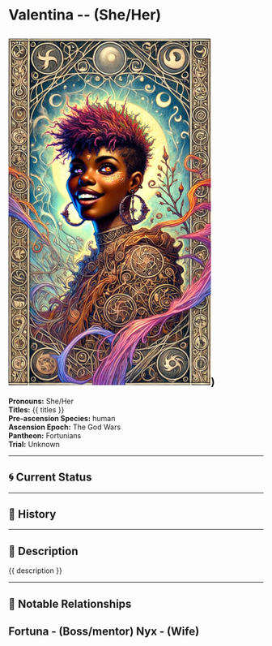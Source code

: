 # Valentina  --  (She/Her)

<!-- Optional  -->
<img src="Valentina.jpg" alt="Valentina" style="width:400px;"/>)
---

**Pronouns:** She/Her  
**Titles:** {{ titles }}  
**Pre-ascension Species:** human  
**Ascension Epoch:** The God Wars  
**Pantheon:** Fortunians  
**Trial:** Unknown

---

## 🌀 Current Status


---

## 📜 History


---

## 🧠 Description
{{ description }}

---

## 🧩 Notable Relationships
Fortuna - (Boss/mentor) Nyx - (Wife)
---

